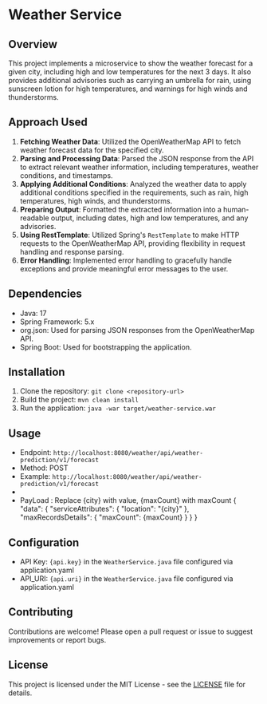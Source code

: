 # Weather Service

## Overview
This project implements a microservice to show the weather forecast for a given city, including high and low temperatures for the next 3 days. It also provides additional advisories such as carrying an umbrella for rain, using sunscreen lotion for high temperatures, and warnings for high winds and thunderstorms.

## Approach Used
1. **Fetching Weather Data**: Utilized the OpenWeatherMap API to fetch weather forecast data for the specified city.
2. **Parsing and Processing Data**: Parsed the JSON response from the API to extract relevant weather information, including temperatures, weather conditions, and timestamps.
3. **Applying Additional Conditions**: Analyzed the weather data to apply additional conditions specified in the requirements, such as rain, high temperatures, high winds, and thunderstorms.
4. **Preparing Output**: Formatted the extracted information into a human-readable output, including dates, high and low temperatures, and any advisories.
5. **Using RestTemplate**: Utilized Spring's `RestTemplate` to make HTTP requests to the OpenWeatherMap API, providing flexibility in request handling and response parsing.
6. **Error Handling**: Implemented error handling to gracefully handle exceptions and provide meaningful error messages to the user.

## Dependencies
- Java: 17
- Spring Framework: 5.x
- org.json: Used for parsing JSON responses from the OpenWeatherMap API.
- Spring Boot: Used for bootstrapping the application.

## Installation
1. Clone the repository: `git clone <repository-url>`
2. Build the project: `mvn clean install`
3. Run the application: `java -war target/weather-service.war`

## Usage
- Endpoint: `http://localhost:8080/weather/api/weather-prediction/v1/forecast`
- Method: POST 
- Example: `http://localhost:8080/weather/api/weather-prediction/v1/forecast`
- 
- PayLoad : Replace {city} with value, {maxCount} with maxCount
{
  "data": {
  "serviceAttributes": {
  "location": "{city}"
  },
  "maxRecordsDetails": {
  "maxCount": {maxCount}
  }
  }
  }

## Configuration
- API Key:  `{api.key}` in the `WeatherService.java` file  configured via application.yaml
- API_URI: `{api.uri}` in the `WeatherService.java` file configured via application.yaml

## Contributing
Contributions are welcome! Please open a pull request or issue to suggest improvements or report bugs.

## License
This project is licensed under the MIT License - see the [LICENSE](LICENSE) file for details.

